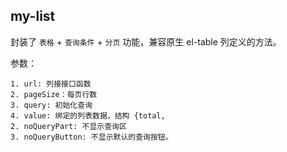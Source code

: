 ## my-list

封装了 `表格` + `查询条件` + `分页` 功能，兼容原生 el-table 列定义的方法。

参数：

    1. url: 列接接口函数
    2. pageSize：每页行数
    3. query: 初始化查询
    4. value: 绑定的列表数据，结构 {total,
    2. noQueryPart: 不显示查询区
    3. noQueryButton: 不显示默认的查询按钮。
